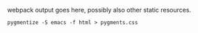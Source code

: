 webpack output goes here, possibly also other static resources.

    pygmentize -S emacs -f html > pygments.css
